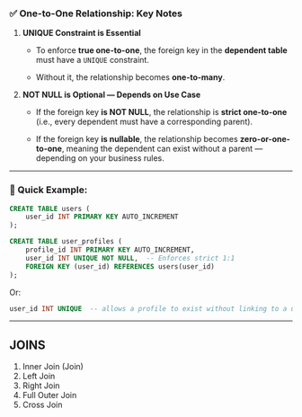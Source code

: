### ✅ **One-to-One Relationship: Key Notes**

1.  **UNIQUE Constraint is Essential**
    
    -   To enforce **true one-to-one**, the foreign key in the **dependent table** must have a `UNIQUE` constraint.
        
    -   Without it, the relationship becomes **one-to-many**.
        
2.  **NOT NULL is Optional — Depends on Use Case**
    
    -   If the foreign key **is NOT NULL**, the relationship is **strict one-to-one** (i.e., every dependent must have a corresponding parent).
        
    -   If the foreign key **is nullable**, the relationship becomes **zero-or-one-to-one**, meaning the dependent can exist without a parent — depending on your business rules.
        

----------

### 🎯 Quick Example:

```sql
CREATE TABLE users (
    user_id INT PRIMARY KEY AUTO_INCREMENT
);

CREATE TABLE user_profiles (
    profile_id INT PRIMARY KEY AUTO_INCREMENT,
    user_id INT UNIQUE NOT NULL,  -- Enforces strict 1:1
    FOREIGN KEY (user_id) REFERENCES users(user_id)
);

```

Or:

```sql
user_id INT UNIQUE  -- allows a profile to exist without linking to a user (0 or 1:1)

```

----------



## JOINS

1. Inner Join (Join)
2. Left Join
3. Right Join
4. Full Outer Join
5. Cross Join
<!--stackedit_data:
eyJoaXN0b3J5IjpbNjIzNTA1MTExLDUxMzkwMDIwN119
-->